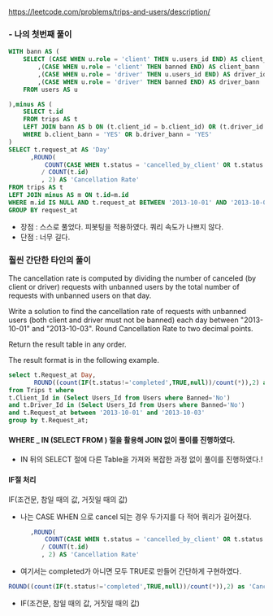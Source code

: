 https://leetcode.com/problems/trips-and-users/description/

### - 나의 첫번째 풀이
```sql
WITH bann AS (
    SELECT (CASE WHEN u.role = 'client' THEN u.users_id END) AS client_id
        ,(CASE WHEN u.role = 'client' THEN banned END) AS client_bann
        ,(CASE WHEN u.role = 'driver' THEN u.users_id END) AS driver_id 
        ,(CASE WHEN u.role = 'driver' THEN banned END) AS driver_bann       
    FROM users AS u

),minus AS ( 
    SELECT t.id
    FROM trips AS t 
    LEFT JOIN bann AS b ON (t.client_id = b.client_id) OR (t.driver_id = b.driver_id) 
    WHERE b.client_bann = 'YES' OR b.driver_bann = 'YES'
)
SELECT t.request_at AS 'Day'
      ,ROUND(
          COUNT(CASE WHEN t.status = 'cancelled_by_client' OR t.status = 'cancelled_by_driver' THEN 1 END) 
         / COUNT(t.id)
         , 2) AS 'Cancellation Rate'  
FROM trips AS t 
LEFT JOIN minus AS m ON t.id=m.id 
WHERE m.id IS NULL AND t.request_at BETWEEN '2013-10-01' AND '2013-10-03' 
GROUP BY request_at
```
- 장점 : 스스로 풀었다. 피봇팅을 적용하였다. 쿼리 속도가 나쁘지 않다. 
- 단점 : 너무 길다.

### 훨씬 간단한 타인의 풀이 

The cancellation rate is computed by dividing the number of canceled (by client or driver) requests with unbanned users by the total number of requests with unbanned users on that day.

Write a solution to find the cancellation rate of requests with unbanned users (both client and driver must not be banned) each day between "2013-10-01" and "2013-10-03". Round Cancellation Rate to two decimal points.

Return the result table in any order.

The result format is in the following example.

```sql
select t.Request_at Day,
       ROUND((count(IF(t.status!='completed',TRUE,null))/count(*)),2) as 'Cancellation Rate'
from Trips t where 
t.Client_Id in (Select Users_Id from Users where Banned='No') 
and t.Driver_Id in (Select Users_Id from Users where Banned='No')
and t.Request_at between '2013-10-01' and '2013-10-03'
group by t.Request_at;
```

#### WHERE _ IN (SELECT FROM ) 절을 활용해 JOIN 없이 풀이를 진행하였다. 
- IN 뒤의 SELECT 절에 다른 Table을 가져와 복잡한 과정 없이 풀이를 진행하였다.! 

#### IF절 처리 
IF(조건문, 참일 때의 값, 거짓일 때의 값)

- 나는 CASE WHEN 으로 cancel 되는 경우 두가지를 다 적어 쿼리가 길어졌다. 
```sql
      ,ROUND(
          COUNT(CASE WHEN t.status = 'cancelled_by_client' OR t.status = 'cancelled_by_driver' THEN 1 END) 
         / COUNT(t.id)
         , 2) AS 'Cancellation Rate'
```
- 여기서는 completed가 아니면 모두 TRUE로 만들어 간단하게 구현하였다.
```sql
ROUND((count(IF(t.status!='completed',TRUE,null))/count(*)),2) as 'Cancellation Rate'
```
- IF(조건문, 참일 때의 값, 거짓일 때의 값)
